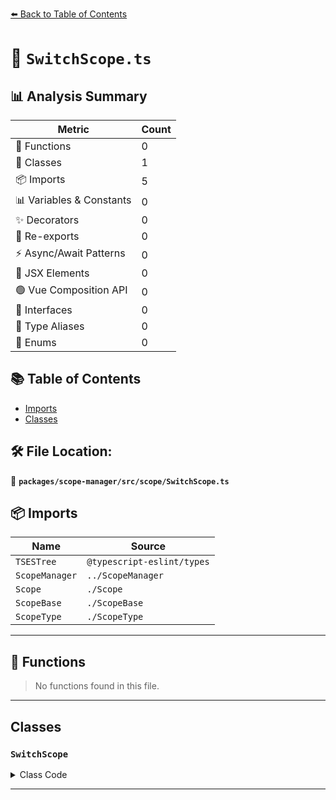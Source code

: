 [⬅️ Back to Table of Contents](../../../../index.md)

# 📄 `SwitchScope.ts`

## 📊 Analysis Summary

| Metric | Count |
|--------|-------|
| 🔧 Functions | 0 |
| 🧱 Classes | 1 |
| 📦 Imports | 5 |
| 📊 Variables & Constants | 0 |
| ✨ Decorators | 0 |
| 🔄 Re-exports | 0 |
| ⚡ Async/Await Patterns | 0 |
| 💠 JSX Elements | 0 |
| 🟢 Vue Composition API | 0 |
| 📐 Interfaces | 0 |
| 📑 Type Aliases | 0 |
| 🎯 Enums | 0 |

## 📚 Table of Contents

- [Imports](#imports)
- [Classes](#classes)

## 🛠️ File Location:
📂 **`packages/scope-manager/src/scope/SwitchScope.ts`**

## 📦 Imports

| Name | Source |
|------|--------|
| `TSESTree` | `@typescript-eslint/types` |
| `ScopeManager` | `../ScopeManager` |
| `Scope` | `./Scope` |
| `ScopeBase` | `./ScopeBase` |
| `ScopeType` | `./ScopeType` |


---

## 🔧 Functions

> No functions found in this file.


---

## Classes

### `SwitchScope`

<details><summary>Class Code</summary>

```ts
export class SwitchScope extends ScopeBase<
  ScopeType.switch,
  TSESTree.SwitchStatement,
  Scope
> {
  constructor(
    scopeManager: ScopeManager,
    upperScope: SwitchScope['upper'],
    block: SwitchScope['block'],
  ) {
    super(scopeManager, ScopeType.switch, upperScope, block, false);
  }
}
```
</details>


---